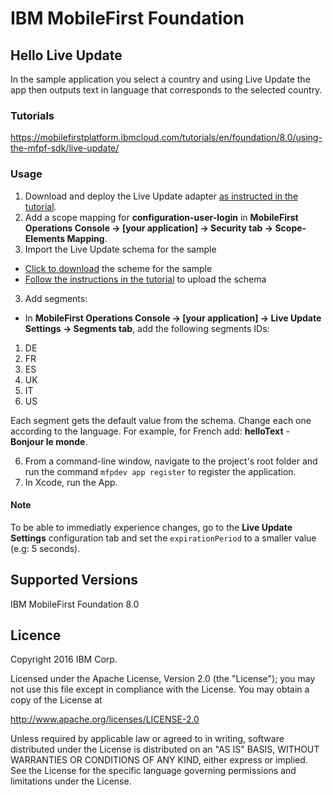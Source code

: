 IBM MobileFirst Foundation
===
## Hello Live Update

In the sample application you select a country and using Live Update the app then outputs text in language that corresponds to the selected country.

### Tutorials
https://mobilefirstplatform.ibmcloud.com/tutorials/en/foundation/8.0/using-the-mfpf-sdk/live-update/

### Usage

1. Download and deploy the Live Update adapter [as instructed in the tutorial](https://mobilefirstplatform.ibmcloud.com/tutorials/en/foundation/8.0/using-the-mfpf-sdk/live-update/#adding-live-update-to-mobilefirst-server).
2. Add a scope mapping for **configuration-user-login** in **MobileFirst Operations Console → [your application] → Security tab → Scope-Elements Mapping**.
3. Import the Live Update schema for the sample
  * [Click to download](https://www.github.com/MobileFirst-Platform-Developer-Center/LiveUpdateSwift/blob/release80/scheme.txt) the scheme for the sample
  * [Follow the instructions in the tutorial](https://mobilefirstplatform.ibmcloud.com/tutorials/en/foundation/8.0/using-the-mfpf-sdk/live-update/#import-export) to upload the schema
3. Add segments:
  * In **MobileFirst Operations Console → [your application] → Live Update Settings → Segments tab**, add the following segments IDs:
  
  1. DE
  2. FR
  3. ES
  4. UK
  5. IT
  6. US

  Each segment gets the default value from the schema. Change each one according to the language. For example, for French add: **helloText** - **Bonjour le monde**.

6. From a command-line window, navigate to the project's root folder and run the command `mfpdev app register` to register the application.
7. In Xcode, run the App.

#### Note
To be able to immediatly experience changes, go to the **Live Update Settings** configuration tab and set the `expirationPeriod` to a smaller value (e.g: 5 seconds).

## Supported Versions
IBM MobileFirst Foundation 8.0

## Licence
Copyright 2016 IBM Corp.

Licensed under the Apache License, Version 2.0 (the "License");
you may not use this file except in compliance with the License.
You may obtain a copy of the License at

http://www.apache.org/licenses/LICENSE-2.0

Unless required by applicable law or agreed to in writing, software
distributed under the License is distributed on an "AS IS" BASIS,
WITHOUT WARRANTIES OR CONDITIONS OF ANY KIND, either express or implied.
See the License for the specific language governing permissions and
limitations under the License.
